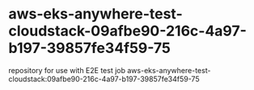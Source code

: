 # aws-eks-anywhere-test-cloudstack-09afbe90-216c-4a97-b197-39857fe34f59-75
repository for use with E2E test job aws-eks-anywhere-test-cloudstack:09afbe90-216c-4a97-b197-39857fe34f59-75
